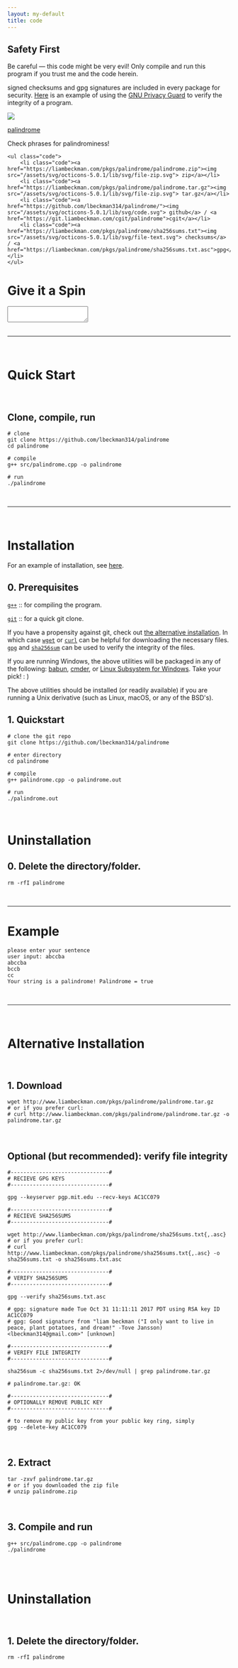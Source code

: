 ```yaml
---
layout: my-default
title: code
---
```



<div class="safety">
    <h2>Safety First</h2>
    <p>
        Be careful — this code might be very evil! Only compile and run this program if you trust me and the code herein.
    </p>
    <p>
        signed checksums and gpg signatures are included in every package for security. <a href="/code#security">Here</a> is an example of using the <a href="https://www.gnupg.org/">GNU Privacy Guard</a> to verify the integrity of a program.
    </p>
</div>

<div class="container">


<div class="code-main">
    <a href="https://www.github.com/lbeckman314/palindrome"><img class="center" src="/assets/png/palindrome.png"></a>
    <div class="border-code"></div>
    <p class="center">
    <a id="title" href="https://www.github.com/lbeckman314/palindrome">palindrome</a></p>
    <p class = "code">Check phrases for palindrominess!</p>

    <ul class="code">
        <li class="code"><a href="https://liambeckman.com/pkgs/palindrome/palindrome.zip"><img src="/assets/svg/octicons-5.0.1/lib/svg/file-zip.svg"> zip</a></li>
        <li class="code"><a href="https://liambeckman.com/pkgs/palindrome/palindrome.tar.gz"><img src="/assets/svg/octicons-5.0.1/lib/svg/file-zip.svg"> tar.gz</a></li>
        <li class="code"><a href="https://github.com/lbeckman314/palindrome/"><img src="/assets/svg/octicons-5.0.1/lib/svg/code.svg"> github</a> / <a href="https://git.liambeckman.com/cgit/palindrome">cgit</a></li>
        <li class="code"><a href="https://liambeckman.com/pkgs/palindrome/sha256sums.txt"><img src="/assets/svg/octicons-5.0.1/lib/svg/file-text.svg"> checksums</a> / <a href="https://liambeckman.com/pkgs/palindrome/sha256sums.txt.asc">gpg</a></li>
    </ul>

  </div>


</div>


# Give it a Spin

<div id="terminal">
    <textarea class="terminals"></textarea>
</div>
<script src="/assets/js/demo.js"></script>
<script type="text/javascript">MYLIBRARY.init(["palindrome"]);</script>


<br />
<hr />
<br />

# Quick Start

<br />

<h2 class="code">Clone, compile, run</h2>

```shell
# clone
git clone https://github.com/lbeckman314/palindrome
cd palindrome

# compile
g++ src/palindrome.cpp -o palindrome

# run
./palindrome
```

<br />
<hr />
<br />


# Installation

For an example of installation, see [here](https://asciinema.org/a/4R4KJhtmdGImK1UHn9x6hIULx).

<h2 class="code">0. Prerequisites</h2>

[`g++`](https://gcc.gnu.org/) :: for compiling the program.

[`git`](https://git-scm.com/) :: for a quick git clone.

If you have a propensity against git, check out [the alternative installation](./#alternative-installation). In which case [`wget`](https://www.gnu.org/software/wget/) or [`curl`](https://curl.haxx.se/) can be helpful for downloading the necessary files. [`gpg`](https://gnupg.org/) and [`sha256sum`](https://linux.die.net/man/1/sha256sum) can be used to verify the integrity of the files.

If you are running Windows, the above utilities will be packaged in any of the following: [babun](https://babun.github.io/), [cmder](http://cmder.net/), or [Linux Subsystem for Windows](https://docs.microsoft.com/en-us/windows/wsl/install-win10). Take your pick! : )

The above utilities should be installed (or readily available) if you are running a Unix derivative (such as Linux, macOS, or any of the BSD's).

<h2 class="code">1. Quickstart</h2>

```shell
# clone the git repo
git clone https://github.com/lbeckman314/palindrome

# enter directory
cd palindrome

# compile
g++ palindrome.cpp -o palindrome.out

# run
./palindrome.out
```

<br />

# Uninstallation


<h2 class="code">0. Delete the directory/folder.</h2>

```shell
rm -rfI palindrome
```

<br />
<hr />

# Example

```shell
please enter your sentence
user input: abccba
abccba
bccb
cc
Your string is a palindrome! Palindrome = true
```

<br />
<hr />
<br />

# Alternative Installation

<br />

<h2 class="code">1. Download</h2>

```shell
wget http://www.liambeckman.com/pkgs/palindrome/palindrome.tar.gz
# or if you prefer curl:
# curl http://www.liambeckman.com/pkgs/palindrome/palindrome.tar.gz -o palindrome.tar.gz
```

<br />



<h2 class="code">Optional (but recommended): verify file integrity</h2>

```shell
#-------------------------------#
# RECIEVE GPG KEYS
#-------------------------------#

gpg --keyserver pgp.mit.edu --recv-keys AC1CC079

#-------------------------------#
# RECIEVE SHA256SUMS
#-------------------------------#

wget http://www.liambeckman.com/pkgs/palindrome/sha256sums.txt{,.asc}
# or if you prefer curl:
# curl http://www.liambeckman.com/pkgs/palindrome/sha256sums.txt{,.asc} -o sha256sums.txt -o sha256sums.txt.asc

#-------------------------------#
# VERIFY SHA256SUMS
#-------------------------------#

gpg --verify sha256sums.txt.asc

# gpg: signature made Tue Oct 31 11:11:11 2017 PDT using RSA key ID AC1CC079
# gpg: Good signature from "liam beckman ("I only want to live in peace, plant potatoes, and dream!" -Tove Jansson) <lbeckman314@gmail.com>" [unknown]

#-------------------------------#
# VERIFY FILE INTEGRITY
#-------------------------------#

sha256sum -c sha256sums.txt 2>/dev/null | grep palindrome.tar.gz

# palindrome.tar.gz: OK

#-------------------------------#
# OPTIONALLY REMOVE PUBLIC KEY
#-------------------------------#

# to remove my public key from your public key ring, simply
gpg --delete-key AC1CC079
```

<br />

<h2 class="code">2. Extract</h2>


```shell
tar -zxvf palindrome.tar.gz
# or if you downloaded the zip file
# unzip palindrome.zip
```

<br />

<h2 class="code">3. Compile and run</h2>


```shell
g++ src/palindrome.cpp -o palindrome
./palindrome
```

<br />
<br />

# Uninstallation

<br />

<h2 class="code">1. Delete the directory/folder.</h2>

```shell
rm -rfI palindrome
```

